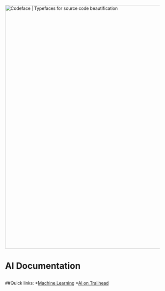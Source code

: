 <img src="http://thefintechtimes.com/wp-content/uploads/2015/10/ai-image.jpg" alt="Codeface | Typefaces for source code beautification" width="790">

# AI Documentation

## 
## 

##Quick links:
*[Machine Learning](https://medium.com/@ageitgey/machine-learning-is-fun-80ea3ec3c471#.hb5kpsdi4)
*[AI on Trailhead](https://trailhead.salesforce.com/ai_basics/ai_basics_getstarted)
